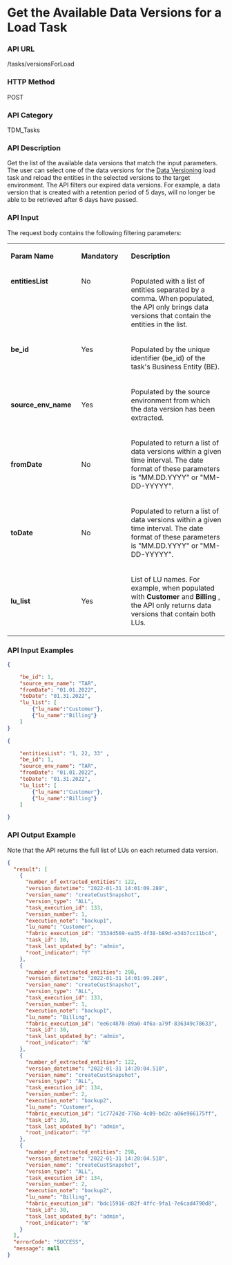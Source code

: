 # Get the Available Data Versions for a Load Task

### API URL

/tasks/versionsForLoad

### HTTP Method

POST

### API Category

TDM_Tasks

### API Description

Get the list of the available data versions that match the input parameters. The user can select one of the data versions for the [Data Versioning](/articles/TDM/tdm_gui/15_data_flux_task.md) load task and reload the entities in the selected versions to the target environment. The API filters our expired data versions. For example, a data version that is created with a retention period of 5 days, will no longer be able to be retrieved after 6 days have passed.

### API Input

The request body contains the following filtering parameters:

<table width="900pxl">
<tbody>
<tr>
<td style="width: 197.912px;"><strong>Param Name</strong></td>
<td style="width: 195.668px;">
<p><strong>Mandatory</strong></p>
</td>
<td style="width: 485.227px;">
<p><strong>Description</strong></p>
</td>
</tr>
<tr>
<td style="width: 197.912px;" valign="top">
<p><strong>entitiesList</strong></p>
</td>
<td style="width: 195.668px;" valign="top">
<p>No</p>
</td>
<td style="width: 485.227px;" valign="top">
<p>Populated with a list of entities separated by a comma. When populated, the API only brings data versions that contain the entities in the list.</p>
</td>
</tr>
<tr>
<td style="width: 197.912px;" valign="top">
<p><strong>be_id</strong></p>
</td>
<td style="width: 195.668px;" valign="top">
<p>Yes</p>
</td>
<td style="width: 485.227px;">
<p>Populated by the unique identifier (be_id) of the task's Business Entity (BE).</p>
</td>
</tr>
<tr>
<td style="width: 197.912px;"><strong>source_env_name</strong></td>
<td style="width: 195.668px;">
<p>Yes</p>
</td>
<td style="width: 485.227px;">
<p>Populated by the source environment from which the data version has been extracted.</p>
</td>
</tr>
<tr>
<td style="width: 197.912px;"><strong>fromDate</strong></td>
<td style="width: 195.668px;">
<p>No</p>
</td>
<td style="width: 485.227px;">
<p>Populated to return a list of data versions within a given time interval. The date format of these parameters is "MM.DD.YYYY" or "MM-DD-YYYYY".</p>
</td>
</tr>
<tr>
<td style="width: 197.912px;"><strong>toDate</strong></td>
<td style="width: 195.668px;">
<p>No</p>
</td>
<td style="width: 485.227px;">
<p>Populated to return a list of data versions within a given time interval. The date format of these parameters is "MM.DD.YYYY" or "MM-DD-YYYYY".</p>
</td>
</tr>
<tr>
<td style="width: 197.912px;"><strong>lu_list</strong></td>
<td style="width: 195.668px;">
<p>Yes</p>
</td>
<td style="width: 485.227px;">
<p>List of LU names. For example, when populated with <strong>Customer</strong>&nbsp;and&nbsp;<strong>Billing</strong>&nbsp;, the API only returns data versions that contain both LUs.</p>
</td>
</tr>
</tbody>
</table>

### API Input Examples

```json
{

	"be_id": 1,
	"source_env_name": "TAR",
	"fromDate": "01.01.2022",
	"toDate": "01.31.2022",
	"lu_list": [
		{"lu_name":"Customer"},
		{"lu_name":"Billing"}
	]
}
```

```json
{

    "entitiesList": "1, 22, 33" ,	
    "be_id": 1,
    "source_env_name": "TAR",
    "fromDate": "01.01.2022",
    "toDate": "01.31.2022",
    "lu_list": [
    	{"lu_name":"Customer"},
		{"lu_name":"Billing"}
    ]

}
```



### API Output Example

Note that the API returns the full list of LUs on each returned data version.

```json
{
  "result": [
    {
      "number_of_extracted_entities": 122,
      "version_datetime": "2022-01-31 14:01:09.289",
      "version_name": "createCustSnapshot",  
      "version_type": "ALL",
      "task_execution_id": 133,
      "version_number": 1,   
      "execution_note": "backup1",
      "lu_name": "Customer",
      "fabric_execution_id": "3534d569-ea35-4f38-b89d-e34b7cc11bc4",
      "task_id": 30,
      "task_last_updated_by": "admin",
      "root_indicator": "Y"
    },
    {
      "number_of_extracted_entities": 298,
      "version_datetime": "2022-01-31 14:01:09.289",
      "version_name": "createCustSnapshot",
      "version_type": "ALL",
      "task_execution_id": 133,
      "version_number": 1,   
      "execution_note": "backup1",  
      "lu_name": "Billing",
      "fabric_execution_id": "ee6c4878-89a0-4f6a-a79f-836349c78633",
      "task_id": 30,
      "task_last_updated_by": "admin",
      "root_indicator": "N"
    },
    {
      "number_of_extracted_entities": 122,
      "version_datetime": "2022-01-31 14:20:04.510",
      "version_name": "createCustSnapshot",
      "version_type": "ALL",
      "task_execution_id": 134,
      "version_number": 2,   
      "execution_note": "backup2",
      "lu_name": "Customer",
      "fabric_execution_id": "1c77242d-776b-4c09-bd2c-a06e966175ff",
      "task_id": 30,
      "task_last_updated_by": "admin",
      "root_indicator": "Y"
    },
    {
      "number_of_extracted_entities": 298,
      "version_datetime": "2022-01-31 14:20:04.510",
      "version_name": "createCustSnapshot",
      "version_type": "ALL",
      "task_execution_id": 134, 
      "version_number": 2,   
      "execution_note": "backup2",
      "lu_name": "Billing",
      "fabric_execution_id": "bdc15916-d82f-4ffc-9fa1-7e6cad4790d8",
      "task_id": 30,
      "task_last_updated_by": "admin",
      "root_indicator": "N"
    }
  ],
  "errorCode": "SUCCESS",
  "message": null
}
```





